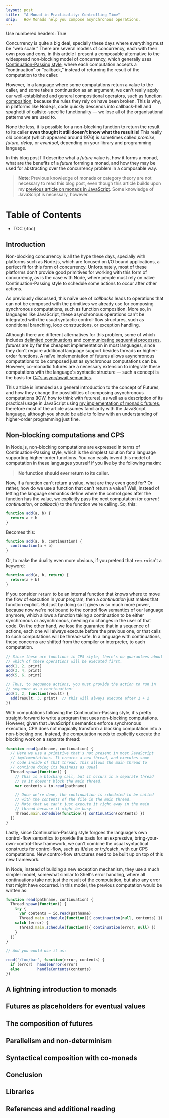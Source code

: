 ```yaml
---
layout: post
title:  "A Monad in Practicality: Controlling Time"
snip:   How Monads help you compose asynchronous operations.
---
```


Use numbered headers: True

<!-- * * * -->

Concurrency is quite a big deal, specially these days where everything must be
“web scale.” There are several models of concurrency, each with their own pros
and cons, in this article I present a composable alternative to the widespread
non-blocking model of concurrency, which generally uses
[Continuation-Passing style](cps), where each computation accepts a
“continuation” or “callback,” instead of returning the result of the
computation to the caller.

However, in a language where some computations return a value to the caller,
and some take a continuation as an argument, we can't really apply our
well-established and general compositional operators, such as
[function composition][], because the rules they rely on have been broken. This
is why, in platforms like Node.js, code quickly descends into callback-hell and
spaghetti of callsite-specific functionality — we lose all of the
organisational patterns we are used to.

None the less, it is possible for a non-blocking function to return the result
to its caller **even thought it still doesn't know what the result is**! This
really old concept (which appeared around 1976) is sometimes called *promise*,
*future*, *delay*, or *eventual*, depending on your library and programming
language.

In this blog post I'll describe what a *future* value is, how it forms a monad,
what are the benefits of a *future* forming a monad, and how they may be used
for abstracting over the concurrency problem in a composable way.

> **Note**: Previous knowledge of monads or category theory are not necessary
> to read this blog post, even though this article builds upon my
> [previous article on monads in JavaScript][failures]. Some knowledge of
> JavaScript is necessary, however.

[cps]: http://matt.might.net/articles/by-example-continuation-passing-style/
[function composition]: http://en.wikipedia.org/wiki/Function_composition
[failures]: http://robotlolita.github.io/2013/12/08/a-monad-in-practicality-first-class-failiures.html



# Table of Contents
 *  TOC
{:toc}

## Introduction

Non-blocking concurrency is all the hype these days, specially with platforms
such as Node.js, which are focused on I/O bound applications, a perfect fit for
this form of concurrency. Unfortunately, most of these platforms don't provide
good primitives for working with this form of concurrency, as is the case with
Node, where people must rely on naïve Continuation-Passing style to schedule
some actions to occur after other actions.

As previously discussed, this naïve use of *callbacks* leads to operations that
can not be composed with the primitives we already use for composing
synchronous computations, such as function composition. More so, in languages
like JavaScript, these asynchronous operations can't be integrated with the
usual syntactic control-flow structures, such as conditional branching, loop
constructions, or exception handling.

Although there are different alternatives for this problem, some of which
includes [delimited continuations][] and
[communicating sequential processes][], *futures* are by far the cheapest
implementation in most languages, since they don't require additional language
support besides threads **or** higher-order functions. A naïve implementation
of futures allows asynchronous computations to be composed just as synchronous
computations can be. However, co-monadic futures are a necessary extension to
integrate these computations with the language's syntactic structure — such a
concept is the basis for [C#'s async/await semantics][async-await].

This article is intended as a general introduction to the concept of Futures,
and how they change the possibilities of composing asynchronous computations
(IOW, how to think with futures), as well as a description of its practical
usage in JavaScript using [my implementation of monadic futures][data.future],
therefore most of the article assumes familiarity with the JavaScript language,
although you should be able to follow with an understanding of higher-order
programming just fine.

[delimited continuations]: http://axisofeval.blogspot.com.br/2011/07/some-nice-paperz.html
[communicating sequential processes]: http://www.usingcsp.com/
[async-await]: http://research.microsoft.com/en-us/um/people/gmb/papers/cs5full.pdf
[data.future]: https://github.com/folktale/data.future


## Non-blocking computations and CPS

In Node.js, non-blocking computations are expressed in terms of
Continuation-Passing style, which is the simplest solution for a language
supporting higher-order functions. You can easily invent this model of
computation in these languages yourself if you live by the following maxim:

> **No function should ever return to its caller.**

Now, if a function can't return a value, what are they even good for? Or
rather, how do we use a function that can't return a value? Well, instead of
letting the language semantics define where the control goes after the function
has the value, we explicitly pass the next computation (or *current
continuation*, or *callback*) to the function we're calling. So, this:

```js
function add(a, b) {
  return a + b
}
```

Becomes this:

```js
function add(a, b, continuation) {
  continuation(a + b)
}
```

Or, to make the duality even more obvious, if you pretend that `return` isn't a
keyword:

```js
function add(a, b, return) {
  return(a + b)
}
```

If you consider `return` to be an internal function that knows where to move
the flow of execution in your program, then a *continuation* just makes that
function explicit. But just by doing so it gives us so much more power, because
now we're not bound to the control flow semantics of our language anymore,
which allows a function taking a continuation to be either synchronous or
asynchronous, needing no changes in the user of that code. On the other hand,
we lose the guarantee that in a sequence of actions, each one will always
execute before the previous one, or that calls to such computations will be
thread-safe. In a language with continuations, these concerns are shifted from
the compiler or interpreter, to each computation.

```js
// Since these are functions in CPS style, there's no guarantees about
// which of these operations will be executed first.
add(1, 2, print)
add(3, 4, print)
add(5, 6, print)

// Thus, to sequence actions, you must provide the action to run in
// sequence as a continuation:
add(1, 2, function(result) {
  add(result, 3, print)  // this will always execute after 1 + 2
})
```

With computations following the Continuation-Passing style, it's pretty
straight-forward to write a program that uses non-blocking
computations. However, given that JavaScript's semantics enforce synchronous
execution, CPS does not magically transform a blocking computation into a
non-blocking one. Instead, the computation needs to explicitly execute the
blocking work on a separate thread:

```js
function read(pathname, continuation) {
  // Here we use a primitive that's not present in most JavaScript
  // implementations. It creates a new thread, and executes some
  // code inside of that thread. This allows the main thread to
  // continue doing its business as usual
  Thread.spawn(function() {
    // This is a blocking call, but it occurs in a separate thread
    // so it doesn't block the main thread.
    var contents = io.read(pathname)

    // Once we're done, the continuation is scheduled to be called
    // with the contents of the file in the main thread.
    // Note that we can't just execute it right away in the main
    // thread because it might be busy.
    Thread.main.schedule(function(){ continuation(contents) })
  })
}
```

Lastly, since Continuation-Passing style forgoes the language's own
control-flow semantics to provide the basis for an expressive,
bring-your-own-control-flow framework, we can't combine the usual syntactical
constructs for control-flow, such as if/else or try/catch, with our CPS
computations. New control-flow structures need to be built up on top of this
new framework.

In Node, instead of building a new exception mechanism, they use a much simpler
model, somewhat similar to Shell's error handling, where all continuations take
not just the result of the computation, but also any error that might have
occurred. In this model, the previous computation would be written as:

```js
function read(pathname, continuation) {
  Thread.spawn(function() {
    try {
      var contents = io.read(pathname)
      Thread.main.schedule(function(){ continuation(null, contents) })
    catch (error) {
      Thread.main.schedule(function(){ continuation(error, null) })
    }
  })
}

// And you would use it as:

read('/foo/bar', function(error, contents) {
  if (error)  handleError(error)
  else        handleContents(contents)
})
```


## A lightning introduction to monads
## Futures as placeholders for eventual values
## The composition of futures
## Parallelism and non-determinism
## Syntactical composition with co-monads
## Conclusion
## Libraries
## References and additional reading
